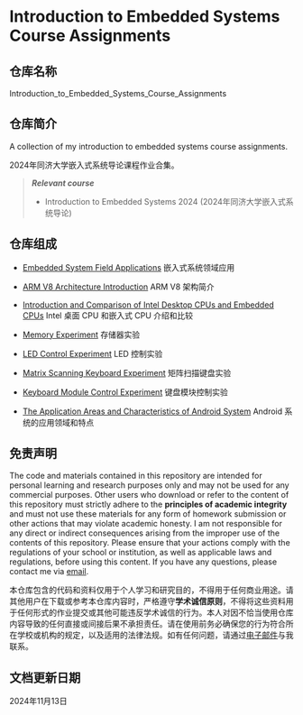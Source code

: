 # Introduction to Embedded Systems Course Assignments

## 仓库名称

Introduction_to_Embedded_Systems_Course_Assignments

## 仓库简介

A collection of my introduction to embedded systems course assignments.

2024年同济大学嵌入式系统导论课程作业合集。

> ***Relevant course***
> * Introduction to Embedded Systems 2024 (2024年同济大学嵌入式系统导论)

## 仓库组成

* [Embedded System Field Applications](20240908_Embedded_System_Field_Applications.pdf)
嵌入式系统领域应用

* [ARM V8 Architecture Introduction](20240915_ARM_V8_Architecture_Introduction.pdf)
ARM V8 架构简介

* [Introduction and Comparison of Intel Desktop CPUs and Embedded CPUs](20240929_Introduction_and_Comparison_of_Intel_Desktop_CPUs_and_Embedded_CPUs.pdf)
Intel 桌面 CPU 和嵌入式 CPU 介绍和比较

* [Memory Experiment](20241008_Memory_Experiment.pdf)
存储器实验

* [LED Control Experiment](20241015_LED_Control_Experiment.pdf)
LED 控制实验

* [Matrix Scanning Keyboard Experiment](20241022_Matrix_Scanning_Keyboard_Experiment.pdf)
矩阵扫描键盘实验

* [Keyboard Module Control Experiment](20241029_Keyboard_Module_Control_Experiment.pdf)
键盘模块控制实验

* [The Application Areas and Characteristics of Android System](20241117_The_Application_Areas_and_Characteristics_of_Android_System.pdf)
Android 系统的应用领域和特点

## 免责声明

The code and materials contained in this repository are intended for personal learning and research purposes only and may not be used for any commercial purposes. Other users who download or refer to the content of this repository must strictly adhere to the **principles of academic integrity** and must not use these materials for any form of homework submission or other actions that may violate academic honesty. I am not responsible for any direct or indirect consequences arising from the improper use of the contents of this repository. Please ensure that your actions comply with the regulations of your school or institution, as well as applicable laws and regulations, before using this content. If you have any questions, please contact me via [email](mailto:minmuslin@outlook.com).

本仓库包含的代码和资料仅用于个人学习和研究目的，不得用于任何商业用途。请其他用户在下载或参考本仓库内容时，严格遵守**学术诚信原则**，不得将这些资料用于任何形式的作业提交或其他可能违反学术诚信的行为。本人对因不恰当使用仓库内容导致的任何直接或间接后果不承担责任。请在使用前务必确保您的行为符合所在学校或机构的规定，以及适用的法律法规。如有任何问题，请通过[电子邮件](mailto:minmuslin@outlook.com)与我联系。

## 文档更新日期

2024年11月13日